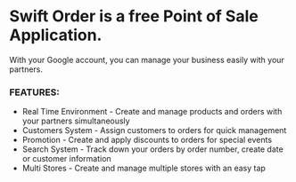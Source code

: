 # Swift Order is a free Point of Sale Application.

With your Google account, you can manage your business easily with your partners.

### FEATURES:

<ul>
  <li>Real Time Environment - Create and manage products and orders with your partners simultaneously</li>
  <li>Customers System - Assign customers to orders for quick management</li>
  <li>Promotion - Create and apply discounts to orders for special events</li>
  <li>Search System - Track down your orders by order number, create date or customer information</li>
  <li>Multi Stores - Create and manage multiple stores with an easy tap</li>
</ul>
